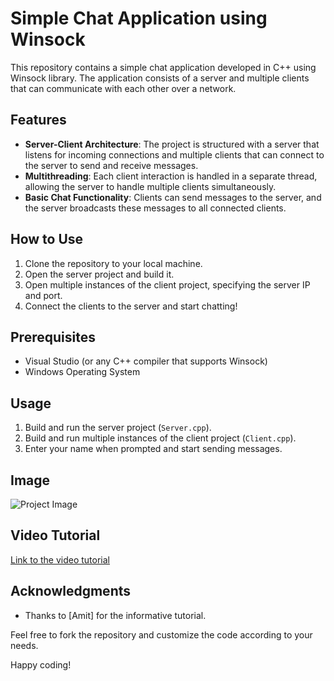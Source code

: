 # Simple Chat Application using Winsock

This repository contains a simple chat application developed in C++ using Winsock library. The application consists of a server and multiple clients that can communicate with each other over a network.

## Features
- **Server-Client Architecture**: The project is structured with a server that listens for incoming connections and multiple clients that can connect to the server to send and receive messages.
- **Multithreading**: Each client interaction is handled in a separate thread, allowing the server to handle multiple clients simultaneously.
- **Basic Chat Functionality**: Clients can send messages to the server, and the server broadcasts these messages to all connected clients.

## How to Use
1. Clone the repository to your local machine.
2. Open the server project and build it.
3. Open multiple instances of the client project, specifying the server IP and port.
4. Connect the clients to the server and start chatting!

## Prerequisites
- Visual Studio (or any C++ compiler that supports Winsock)
- Windows Operating System

## Usage
1. Build and run the server project (`Server.cpp`).
2. Build and run multiple instances of the client project (`Client.cpp`).
3. Enter your name when prompted and start sending messages.

## Image
![Project Image](./imgs/server_client.png)

## Video Tutorial
[Link to the video tutorial](https://www.youtube.com/watch?v=okzEZmnVWnM)

## Acknowledgments
- Thanks to [Amit] for the informative tutorial.

Feel free to fork the repository and customize the code according to your needs.

Happy coding!
